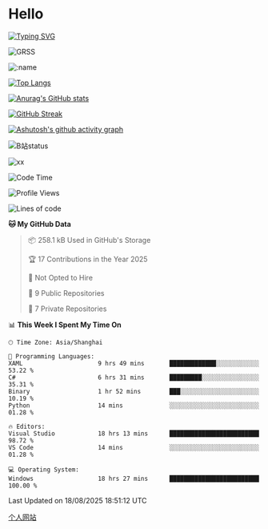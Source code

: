 # Hello


[![Typing SVG](https://readme-typing-svg.demolab.com?font=Fira+Code&pause=1000&color=F78FDE&width=435&lines=Ciallo%ef%bd%9e(%e2%88%a0%e3%83%bb%cf%89%3c+)%e2%8c%92%e2%98%85)](https://git.io/typing-svg)

![GRSS](https://github-readme-steam-card.vercel.app/status/?steamid=76561198221796636&show_in_game_bg=true&show_recent_game_bg=true&animated_avatar=true)

![:name](https://count.getloli.com/get/@hk416?theme=rule34)

[![Top Langs](https://github-readme-stats.vercel.app/api/top-langs/?username=qq583044063qq&locale=cn&hide=javascript,html)](https://github.com/anuraghazra/github-readme-stats)

[![Anurag's GitHub stats](https://github-readme-stats.vercel.app/api?username=qq583044063qq&count_private=true&show_icons=true&locale=cn)](https://github.com/anuraghazra/github-readme-stats)

[![GitHub Streak](https://streak-stats.demolab.com/?user=qq583044063qq&locale=zh_Hans)](https://git.io/streak-stats)

[![Ashutosh's github activity graph](https://github-readme-activity-graph.vercel.app/graph?username=qq583044063qq)](https://github.com/ashutosh00710/github-readme-activity-graph)

![B站status](https://stats.justsong.cn/api/bilibili/?id=3931848&lang=zh-CN)

![xx](xx.gif)

<!--START_SECTION:waka-->
![Code Time](http://img.shields.io/badge/Code%20Time-1%2C860%20hrs%2045%20mins-blue)

![Profile Views](http://img.shields.io/badge/Profile%20Views-3-blue)

![Lines of code](https://img.shields.io/badge/From%20Hello%20World%20I%27ve%20Written-993.9%20thousand%20lines%20of%20code-blue)

**🐱 My GitHub Data** 

> 📦 258.1 kB Used in GitHub's Storage 
 > 
> 🏆 17 Contributions in the Year 2025
 > 
> 🚫 Not Opted to Hire
 > 
> 📜 9 Public Repositories 
 > 
> 🔑 7 Private Repositories 
 > 
📊 **This Week I Spent My Time On** 

```text
🕑︎ Time Zone: Asia/Shanghai

💬 Programming Languages: 
XAML                     9 hrs 49 mins       █████████████░░░░░░░░░░░░   53.22 % 
C#                       6 hrs 31 mins       █████████░░░░░░░░░░░░░░░░   35.31 % 
Binary                   1 hr 52 mins        ███░░░░░░░░░░░░░░░░░░░░░░   10.19 % 
Python                   14 mins             ░░░░░░░░░░░░░░░░░░░░░░░░░   01.28 % 

🔥 Editors: 
Visual Studio            18 hrs 13 mins      █████████████████████████   98.72 % 
VS Code                  14 mins             ░░░░░░░░░░░░░░░░░░░░░░░░░   01.28 % 

💻 Operating System: 
Windows                  18 hrs 27 mins      █████████████████████████   100.00 % 
```


 Last Updated on 18/08/2025 18:51:12 UTC
<!--END_SECTION:waka-->

[个人网站](https://blog.ayatsukinora.org.cn)
